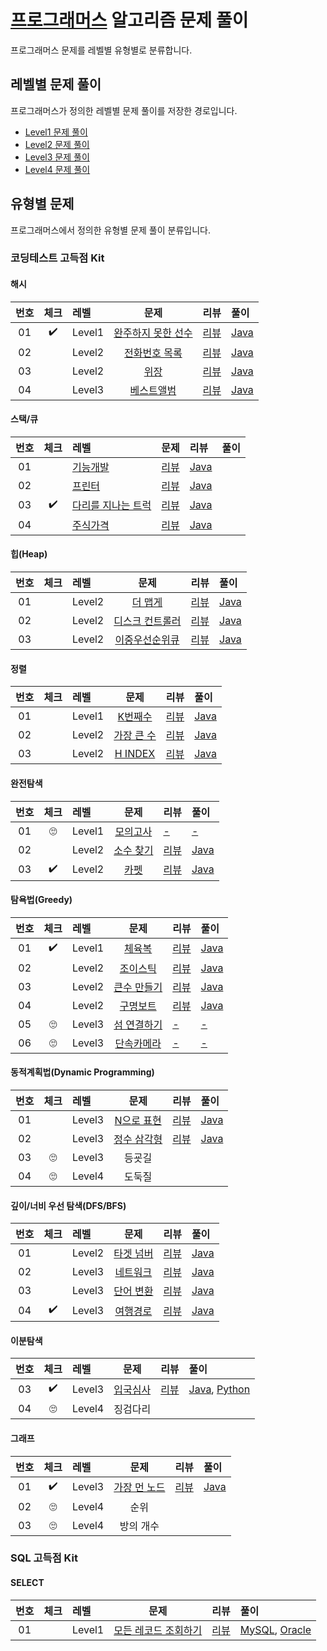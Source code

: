 # [프로그래머스](https://programmers.co.kr) 알고리즘 문제 풀이

프로그래머스 문제를 레벨별 유형별로 분류합니다.

## 레벨별 문제 풀이

프로그래머스가 정의한 레벨별 문제 풀이를 저장한 경로입니다.

- [Level1 문제 풀이](./Level1/README.md)
- [Level2 문제 풀이](./Level2/README.md)
- [Level3 문제 풀이](./Level3/README.md)
- [Level4 문제 풀이](./Level4/README.md)

## 유형별 문제

프로그래머스에서 정의한 유형별 문제 풀이 분류입니다.

### 코딩테스트 고득점 Kit

#### 해시

| 번호 | 체크 | 레벨 | 문제 | 리뷰 | 풀이 |
| :-: | :-: | :-- | :-: | :-- | :-- |
| 01 | :heavy_check_mark: | Level1 | [완주하지 못한 선수](https://programmers.co.kr/learn/courses/30/lessons/42576) | [리뷰](./Level1/Solution/완주하지_못한_선수/README.md)   | [Java](./Level1/Solution/완주하지_못한_선수/Solution.java) |
| 02 |           | Level2 | [전화번호 목록](https://programmers.co.kr/learn/courses/30/lessons/42577)      | [리뷰](./Level2/Solution/lv2_05_전화번호_목록/README.md) | [Java](./Level2/Solution/전화번호_목록/Solution.java) |
| 03 |           | Level2 | [위장](https://programmers.co.kr/learn/courses/30/lessons/42577)               | [리뷰](./Level2/Solution/lv2_05_전화번호_목록/README.md) | [Java](./Level2/Solution/전화번호_목록/Solution.java) |
| 04 |           | Level3 | [베스트앨범](https://programmers.co.kr/learn/courses/30/lessons/42579)         | [리뷰](./Level3/Solution/베스트앨범/README.md)           | [Java](./Level3/Solution/베스트앨범/Solution.java) |

#### 스택/큐

| 번호 | 체크 | 레벨 | 문제 | 리뷰 | 풀이 |
| :-: | :-: | :-- | :-: | :-- | :-- |
| 01 |                    | [기능개발](https://programmers.co.kr/learn/courses/30/lessons/42586)           | [리뷰](./Level2/Solution/기능개발/README.md)             | [Java](./Level2/Solution/기능개발/Solution.java) |
| 02 |                    | [프린터](https://programmers.co.kr/learn/courses/30/lessons/42587)             | [리뷰](./Level2/Solution/프린터/README.md)               | [Java](./Level2/Solution/프린터/Solution.java) |
| 03 | :heavy_check_mark: | [다리를 지나는 트럭](https://programmers.co.kr/learn/courses/30/lessons/42583) | [리뷰](./Level2/Solution/다리를_지나는_트럭/README.md)   | [Java](./Level2/Solution/다리를_지나는_트럭/Solution.java) |
| 04 |                    | [주식가격](https://programmers.co.kr/learn/courses/30/lessons/42584)           | [리뷰](./Level2/Solution/주식가격/README.md)             | [Java](./Level2/Solution/주식가격/Solution.java) |

#### 힙(Heap)

| 번호 | 체크 | 레벨 | 문제 | 리뷰 | 풀이 |
| :-: | :-: | :-- | :-: | :-- | :-- |
| 01 |           | Level2 | [더 맵게](https://programmers.co.kr/learn/courses/30/lessons/42626)         | [리뷰](./Level2/Solution/더_맵게/README.md)  | [Java](./Level2/Solution/더_맵게/Solution.java) |
| 02 |           | Level2 | [디스크 컨트롤러](https://programmers.co.kr/learn/courses/30/lessons/42627) |[리뷰](./Level3/Solution/디스크_컨트롤러/README.md) | [Java](./Level3/Solution/디스크_컨트롤러/Solution.java) |
| 03 |           | Level2 | [이중우선순위큐](https://programmers.co.kr/learn/courses/30/lessons/42628)  |[리뷰](./Level3/Solution/이중우선순위큐/README.md)  | [Java](./Level3/Solution/이중우선순위큐/Solution.java) |

#### 정렬

| 번호 | 체크 | 레벨 | 문제 | 리뷰 | 풀이 |
| :-: | :-: | :-- | :-: | :-- | :-- |
| 01 |           | Level1 | [K번째수](https://programmers.co.kr/learn/courses/30/lessons/42748)    | [리뷰](./Level1/Solution/K번째수/README.md)    | [Java](./Level1/Solution/K번째수/Solution.java) |
| 02 |           | Level2 | [가장 큰 수](https://programmers.co.kr/learn/courses/30/lessons/42746) | [리뷰](./Level2/Solution/가장_큰_수/README.md) | [Java](./Level2/Solution/가장_큰_수/Solution.java) |
| 03 |           | Level2 | [H INDEX](https://programmers.co.kr/learn/courses/30/lessons/42747)    | [리뷰](./Level2/Solution/H_INDEX/README.md)    | [Java](./Level2/Solution/H_INDEX/Solution.java) |

#### 완전탐색

| 번호 | 체크 | 레벨 | 문제 | 리뷰 | 풀이 |
| :-: | :-: | :-- | :-: | :-- | :-- |
| 01 | :roll_eyes:        | Level1 | [모의고사](https://programmers.co.kr/learn/courses/30/lessons/42840)  | [-](./Level1/Solution/모의고사/README.md)    | [-](./Level1/Solution/모의고사/Solution.java) |
| 02 |                    | Level2 | [소수 찾기](https://programmers.co.kr/learn/courses/30/lessons/42839) | [리뷰](./Level2/Solution/소수찾기/README.md) | [Java](./Level2/Solution/소수찾기/Solution.java) |
| 03 | :heavy_check_mark: | Level2 | [카펫](https://programmers.co.kr/learn/courses/30/lessons/42842)      | [리뷰](./Level2/Solution/카펫/README.md)     | [Java](./Level2/Solution/카펫/Solution.java) |

#### 탐욕법(Greedy)

| 번호 | 체크 | 레벨 | 문제 | 리뷰 | 풀이 |
| :-: | :-: | :-- | :-: | :-- | :-- |
| 01 | :heavy_check_mark: | Level1 | [체육복](https://programmers.co.kr/learn/courses/30/lessons/42862)      | [리뷰](./Level1/Solution/체육복/README.md)      | [Java](./Level1/Solution/체육복/Solution.java) |
| 02 |                    | Level2 | [조이스틱](https://programmers.co.kr/learn/courses/30/lessons/42860)    | [리뷰](./Level2/Solution/조이스틱/README.md)    | [Java](./Level2/Solution/조이스틱/Solution.java) |
| 03 |                    | Level2 | [큰수 만들기](https://programmers.co.kr/learn/courses/30/lessons/42883) | [리뷰](./Level2/Solution/큰수_만들기/README.md) | [Java](./Level2/Solution/큰수_만들기/Solution.java) |
| 04 |                    | Level2 | [구명보트](https://programmers.co.kr/learn/courses/30/lessons/42885)    | [리뷰](./Level2/Solution/구명보트/README.md)    | [Java](./Level2/Solution/구명보트/Solution.java) |
| 05 | :roll_eyes:        | Level3 | [섬 연결하기](https://programmers.co.kr/learn/courses/30/lessons/42861) | [-](./Level3/Solution/섬_연결하기/README.md)    | [-](./Level3/Solution/섬_연결하기/Solution.java) |
| 06 | :roll_eyes:        | Level3 | [단속카메라](https://programmers.co.kr/learn/courses/30/lessons/42884)  | [-](./Level3/Solution/단속카메라/README.md)     | [-](./Level3/Solution/단속카메라/Solution.java) |

#### 동적계획법(Dynamic Programming)

| 번호 | 체크 | 레벨 | 문제 | 리뷰 | 풀이 |
| :-: | :-: | :-- | :-: | :-- | :-- |
| 01 |                    | Level3 | [N으로 표현](https://programmers.co.kr/learn/courses/30/lessons/42895)  | [리뷰](./Level3//Solution/N으로_표현/README.md)  | [Java](./Level3//Solution/N으로_표현/Solution.java) |
| 02 |                    | Level3 | [정수 삼각형](https://programmers.co.kr/learn/courses/30/lessons/43105) | [리뷰](./Level3//Solution/정수_삼각형/README.md) | [Java](./Level3//Solution/정수_삼각형/Solution.java) |
| 03 | :roll_eyes:        | Level3 | 등굣길 | | |
| 04 | :roll_eyes:        | Level4 | 도둑질 | | |

#### 깊이/너비 우선 탐색(DFS/BFS)

| 번호 | 체크 | 레벨 | 문제 | 리뷰 | 풀이 |
| :-: | :-: | :-- | :-: | :-- | :-- |
| 01 |                    | Level2 | [타겟 넘버](https://programmers.co.kr/learn/courses/30/lessons/43165) | [리뷰](./Level2/Solution/타겟_넘버/README.md) | [Java](./Level2/Solution/타겟_넘버/Solution.java) |
| 02 |                    | Level3 | [네트워크](https://programmers.co.kr/learn/courses/30/lessons/43162)  | [리뷰](./Level3/Solution/네트워크/README.md)   | [Java](./Level3/Solution/네트워크/Solution.java) |
| 03 |                    | Level3 | [단어 변환](https://programmers.co.kr/learn/courses/30/lessons/43163) | [리뷰](./Level3/Solution/단어_변환/README.md)  | [Java](./Level3/Solution/단어_변환/Solution.java) |
| 04 | :heavy_check_mark: | Level3 | [여행경로](https://programmers.co.kr/learn/courses/30/lessons/43164)  | [리뷰](./Level3/Solution/여행경로/README.md)   | [Java](./Level3/Solution/여행경로/Solution.java) |

#### 이분탐색

| 번호 | 체크 | 레벨 | 문제 | 리뷰 | 풀이 |
| :-: | :-: | :-- | :-: | :-- | :-- |
| 03 | :heavy_check_mark: | Level3 | [입국심사](https://programmers.co.kr/learn/courses/30/lessons/43238) |[리뷰](./Level3/Solution/입국심사/README.md) | [Java](./Level3/Solution/입국심사/Solution.java), [Python](./Level3/Solution/lv3_06_입국심사/Solution.py) |
| 04 | :roll_eyes:        | Level4 | 징검다리 | | |

#### 그래프

| 번호 | 체크 | 레벨 | 문제 | 리뷰 | 풀이 |
| :-: | :-: | :-- | :-: | :-- | :-- |
| 01 | :heavy_check_mark: | Level3 | [가장 먼 노드](https://programmers.co.kr/learn/courses/30/lessons/49189)    | [리뷰](./Level3/Solution/가장_먼_노드/README.md)    | [Java](./Level3/Solution/가장_먼_노드/Solution.java) |
| 02 | :roll_eyes:        | Level4 | 순위 | | |
| 03 | :roll_eyes:        | Level4 | 방의 개수 | | |

### SQL 고득점 Kit

#### SELECT

| 번호 | 체크 | 레벨 | 문제 | 리뷰 | 풀이 |
| :-: | :-: | :-- | :-: | :-- | :-- |
| 01 | | Level1 | [모든 레코드 조회하기](https://programmers.co.kr/learn/courses/30/lessons/59034) | [리뷰](./Level1/Solution/모든_레코드_조회하기/README.md) | [MySQL](./Level1/Solution/모든_레코드_조회하기/Solution_mysql.sql), [Oracle](./Level1/Solution/모든_레코드_조회하기/Solution_mysql.sql) |
